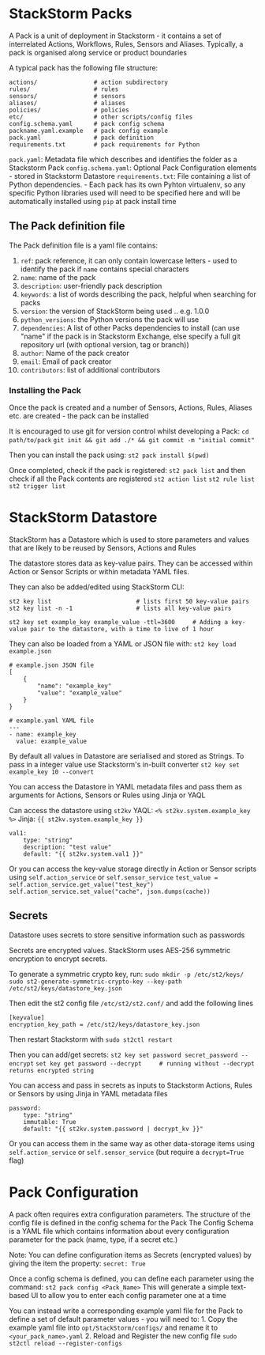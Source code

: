 # StackStorm Packs

A Pack is a unit of deployment in Stackstorm - it contains a set of interrelated Actions, Workflows, Rules, Sensors and Aliases.
Typically, a pack is organised along service or product boundaries

A typical pack has the following file structure:
```
actions/                # action subdirectory
rules/                  # rules
sensors/                # sensors
aliases/                # aliases
policies/               # policies
etc/                    # other scripts/config files
config.schema.yaml      # pack config schema
packname.yaml.example   # pack config example
pack.yaml               # pack definition
requirements.txt        # pack requirements for Python
```

`pack.yaml`: Metadata file which describes and identifies the folder as a Stackstorm Pack
`config.schema.yaml`: Optional Pack Configuration elements - stored in Stackstorm Datastore
`requirements.txt`: File containing a list of Python dependencies.
        - Each pack has its own Pyhton virtualenv, so any specific Python libraries used will need to be specified here and will be automatically installed using `pip` at pack install time

## The Pack definition file

The Pack definition file is a yaml file contains:

1. `ref`: pack reference, it can only contain lowercase letters - used to identify the pack if `name` contains special characters
2. `name`: name of the pack
3. `description`: user-friendly pack description
4. `keywords`: a list of words describing the pack, helpful when searching for packs
5. `version`: the version of StackStorm being used <major>.<minor>.<patch> e.g. 1.0.0
6. `python_versions`: the Python versions the pack will use
7. `dependencies`: A list of other Packs dependencies to install (can use "name" if the pack is in Stackstorm Exchange, else specify a full git repository url (with optional version, tag or branch))
8. `author`: Name of the pack creator
9. `email`: Email of pack creator
10. `contributors`: list of additional contributors

### Installing the Pack

Once the pack is created and a number of Sensors, Actions, Rules, Aliases etc. are created - the pack can be installed

It is encouraged to use git for version control whilst developing a Pack:
`cd path/to/pack`
`git init && git add ./* && git commit -m "initial commit"`

Then you can install the pack using:
`st2 pack install $(pwd)`

Once completed, check if the pack is registered:
`st2 pack list`
and then check if all the Pack contents are registered
`st2 action list`
`st2 rule list`
`st2 trigger list`


# StackStorm Datastore

StackStorm has a Datastore which is used to store parameters and values that are likely to be reused by Sensors, Actions and Rules

The datastore stores data as key-value pairs. They can be accessed within Action or Sensor Scripts or within metadata YAML files.

They can also be added/edited using StackStorm CLI:
```
st2 key list						# lists first 50 key-value pairs
st2 key list -n -1 					# lists all key-value pairs

st2 key set example_key example_value -ttl=3600		# Adding a key-value pair to the datastore, with a time to live of 1 hour
```

They can also be loaded from a YAML or JSON file with:
`st2 key load example.json`
```
# example.json JSON file
[
    {
        "name": "example_key"
        "value": "example_value"
    }
}
```

```
# example.yaml YAML file
---
- name: example_key
  value: example_value
```

By default all values in Datastore are serialised and stored as Strings.
To pass in a integer value use Stackstorm's in-built converter
`st2 key set example_key 10 --convert`

You can access the Datastore in YAML metadata files and pass them as arguments for Actions, Sensors or Rules using Jinja or YAQL

Can access the datastore using `st2kv`
YAQL: `<% st2kv.system.example_key %>`
Jinja: `{{ st2kv.system.example_key }}`

```
val1:
    type: "string"
    description: "test value"
    default: "{{ st2kv.system.val1 }}"
```

Or you can access the key-value storage directly in Action or Sensor scripts using `self.action_service` or `self.sensor_service`
`test_value = self.action_service.get_value("test_key")`
`self.action_service.set_value("cache", json.dumps(cache))`


## Secrets
Datastore uses secrets to store sensitive information such as passwords

Secrets are encrypted values.
StackStorm uses AES-256 symmetric encryption to encrypt secrets.

To generate a symmetric crypto key, run:
`sudo mkdir -p /etc/st2/keys/`
`sudo st2-generate-symmetric-crypto-key --key-path /etc/st2/keys/datastore_key.json`

Then edit the st2 config file `/etc/st2/st2.conf/` and add the following lines
```
[keyvalue]
encryption_key_path = /etc/st2/keys/datastore_key.json
```

Then restart Stackstorm with `sudo st2ctl restart`

Then you can add/get secrets:
`st2 key set password secret_password --encrypt`
`set key get password --decrypt 	# running without --decrypt returns encrypted string`


You can access and pass in secrets as inputs to Stackstorm Actions, Rules or Sensors by using Jinja in YAML metadata files
```
password:
    type: "string"
    immutable: True
    default: "{{ st2kv.system.password | decrypt_kv }}"
```

Or you can access them in the same way as other data-storage items using `self.action_service` or `self.sensor_service` (but require a `decrypt=True` flag)


# Pack Configuration

A pack often requires extra configuration parameters.
The structure of the config file is defined in the config schema for the Pack
The Config Schema is a YAML file which contains information about every configuration parameter for the pack (name, type, if a secret etc.)

Note: You can define configuration items as Secrets (encrypted values) by giving the item the property: `secret: True`

Once a config schema is defined, you can define each parameter using the command:
`st2 pack config <Pack_Name>`
This will generate a simple text-based UI to allow you to enter each config parameter one at a time

You can instead write a corresponding example yaml file for the Pack to define a set of default parameter values - you will need to:
	1. Copy the example yaml file into `opt/StackStorm/configs/` and rename it to `<your_pack_name>.yaml`
	2. Reload and Register the new config file `sudo st2ctl reload --register-configs`
